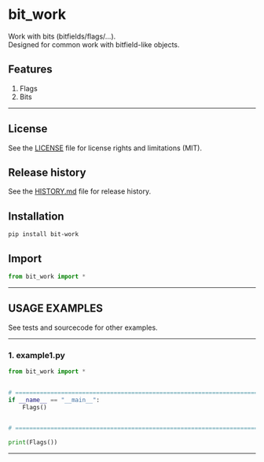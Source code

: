 # bit_work
Work with bits (bitfields/flags/...).  
Designed for common work with bitfield-like objects.  


## Features
1. Flags  
2. Bits  


********************************************************************************
## License
See the [LICENSE](LICENSE) file for license rights and limitations (MIT).


## Release history
See the [HISTORY.md](HISTORY.md) file for release history.


## Installation
```commandline
pip install bit-work
```


## Import
```python
from bit_work import *
```


********************************************************************************
## USAGE EXAMPLES
See tests and sourcecode for other examples.

******************************
### 1. example1.py
```python
from bit_work import *


# =====================================================================================================================
if __name__ == "__main__":
    Flags()


# =====================================================================================================================

print(Flags())
```

********************************************************************************
